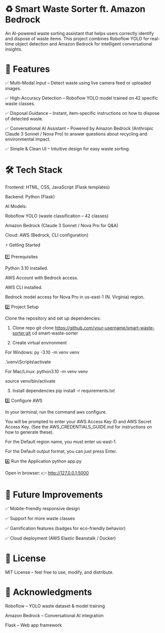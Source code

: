 # ♻️ Smart Waste Sorter ft. Amazon Bedrock

An AI-powered waste sorting assistant that helps users correctly identify and dispose of waste items.
This project combines Roboflow YOLO for real-time object detection and Amazon Bedrock for intelligent conversational insights.

# 🚀 Features

✅ Multi-Modal Input – Detect waste using live camera feed or uploaded images. 

✅ High-Accuracy Detection – Roboflow YOLO model trained on 42 specific waste classes.

✅ Disposal Guidance – Instant, item-specific instructions on how to dispose of detected waste.

✅ Conversational AI Assistant – Powered by Amazon Bedrock (Anthropic Claude 3 Sonnet / Nova Pro) to answer questions about recycling and environmental impact.

✅ Simple & Clean UI – Intuitive design for easy waste sorting.

# 🛠️ Tech Stack

Frontend: HTML, CSS, JavaScript (Flask templates)

Backend: Python (Flask)

AI Models:

Roboflow YOLO (waste classification – 42 classes)

Amazon Bedrock (Claude 3 Sonnet / Nova Pro for Q&A)

Cloud: AWS (Bedrock, CLI configuration)

⚡ Getting Started

1️⃣ Prerequisites

Python 3.10 installed.

AWS Account with Bedrock access.

AWS CLI installed.

Bedrock model access for Nova Pro in us-east-1 (N. Virginia) region.

2️⃣ Project Setup

Clone the repository and set up dependencies:

1. Clone repo
git clone https://github.com/your-username/smart-waste-sorter.git
cd smart-waste-sorter

2. Create virtual environment

For Windows:
py -3.10 -m venv venv

.\venv\Scripts\activate

For Mac/Linux:
python3.10 -m venv venv

source venv/bin/activate

3. Install dependencies
pip install -r requirements.txt

3️⃣ Configure AWS

In your terminal, run the command aws configure.

You will be prompted to enter your AWS Access Key ID and AWS Secret Access Key. (See the AWS_CREDENTIALS_GUIDE.md for instructions on how to generate these).

For the Default region name, you must enter us-east-1.

For the Default output format, you can just press Enter.

4️⃣ Run the Application
python app.py


Open in browser:
👉 http://127.0.0.1:5000

# 🌱 Future Improvements

✅ Mobile-friendly responsive design

✅ Support for more waste classes

✅ Gamification features (badges for eco-friendly behavior)

✅ Cloud deployment (AWS Elastic Beanstalk / Docker)

# 📜 License

MIT License – feel free to use, modify, and distribute.

# 🧠 Acknowledgments

Roboflow
 – YOLO waste dataset & model training

Amazon Bedrock
 – Conversational AI integration

Flask
 – Web app framework
